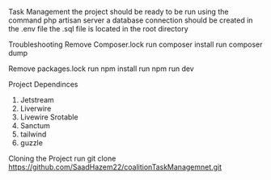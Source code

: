 Task Management
the project should be ready to be run using the command php artisan server
a database connection should  be created in the .env file the .sql file is located in the root directory 

Troubleshooting 
Remove Composer.lock 
run composer install 
run composer dump

Remove packages.lock 
run npm install 
run npm run dev 

Project Dependinces  
1. Jetstream 
2. Liverwire
3. Livewire Srotable 
4. Sanctum
5. tailwind
6. guzzle

Cloning the Project 
run git clone https://github.com/SaadHazem22/coalitionTaskManagemnet.git

